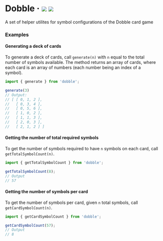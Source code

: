 # Dobble &middot; [![](https://img.shields.io/npm/v/dobble?style=flat-square)](https://www.npmjs.com/package/dobble) ![](https://img.shields.io/npm/dm/dobble?style=flat-square)

A set of helper utilites for symbol configurations of the Dobble card game

### Examples

#### Generating a deck of cards

To generate a deck of cards, call `generate(n)` with `n` equal to the total number of symbols available. The method returns an array of cards, where each card is an array of numbers (each number being an index of a symbol).

```js
import { generate } from 'dobble';

generate(3)
// Output:
// [ [ 0, 1, 2 ],
//   [ 0, 3, 4 ],
//   [ 0, 5, 6 ],
//   [ 1, 0, 2 ],
//   [ 1, 1, 3 ],
//   [ 2, 0, 3 ],
//   [ 2, 1, 2 ] ]
```

#### Getting the number of total required symbols

To get the number of symbols required to have `n` symbols on each card, call `getTotalSymbolCount(n)`.

```js
import { getTotalSymbolCount } from 'dobble';

getTotalSymbolCount(8);
// Output
// 57
```

#### Getting the number of symbols per card

To get the number of symbols per card, given `n` total symbols, call `getCardSymbolCount(n)`.

```js
import { getCardSymbolCount } from 'dobble';

getCardSymbolCount(57);
// Output
// 8
```
